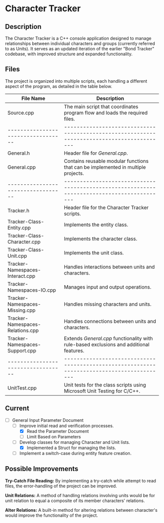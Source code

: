 # Character Tracker

## Description

The Character Tracker is a C++ console application designed to manage relationships between individual characters and groups (currently referred to as Units).
It serves as an updated iteration of the earlier "Bond Tracker" codebase, with improved structure and expanded functionality.

## Files

The project is organized into multiple scripts, each handling a different aspect of the program, as detailed in the table below.

| File Name                        | Description                                                                              |
|----------------------------------|------------------------------------------------------------------------------------------|
| Source.cpp                       | The main script that coordinates program flow and loads the required files.              |
|----------------------------------|------------------------------------------------------------------------------------------|
| General.h                        | Header file for *General.cpp*.                                                           |
| General.cpp                      | Contains reusable modular functions that can be implemented in multiple projects.        |
|----------------------------------|------------------------------------------------------------------------------------------|
| Tracker.h                        | Header file for the Character Tracker scripts.                                           |
| Tracker-Class-Entity.cpp         | Implements the entity class.                                                             |
| Tracker-Class-Character.cpp      | Implements the character class.                                                          |
| Tracker-Class-Unit.cpp           | Implements the unit class.                                                               |
| Tracker-Namespaces-Interact.cpp  | Handles interactions between units and characters.                                       |
| Tracker-Namespaces-IO.cpp        | Manages input and output operations.                                                     |
| Tracker-Namespaces-Missing.cpp   | Handles missing characters and units.                                                    |
| Tracker-Namespaces-Relations.cpp | Handles connections between units and characters.                                        |
| Tracker-Namespaces-Support.cpp   | Extends *General.cpp* functionality with rule-based exclusions and additional features.  |
|----------------------------------|------------------------------------------------------------------------------------------|
| UnitTest.cpp                     | Unit tests for the class scripts using Microsoft Unit Testing for C/C++.                 |

## Current

- [ ] General Input Parameter Document
	- [ ] Improve initial read and verification processes.
		- [X] Read the Parameter Document
		- [ ] Limit Based on Parameters

	- [ ] Develop classes for managing Character and Unit lists.
		- [X] Implemented a Struct for managing the lists.

	- [ ] Implement a switch-case during entity feature creation.

## Possible Improvements

**Try-Catch File Reading:** By implementing a try-catch while attempt to read files, the error-handling of the project can be improved.

**Unit Relations:** A method of handling relations involving units would be for unit relation to equal a composite of its member characters' relations.

**Alter Relations:** A built-in method for altering relations between character's would improve the functionality of the project.